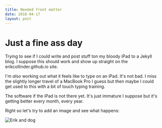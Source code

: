 ```yaml
---
title: Needed front matter
date: 2016-04-17
layout: post
---
```


# Just a fine ass day

Trying to see if I could write and post stuff ton my bloody iPad to a Jekyll blog. I suppose this should work and show up straight on the erikcollinder.github.io site.

I'm _also_ working out what it feels like to type on an iPad. It's not bad. I miss the slightly longer travel of a MacBook Pro I guess but then maybe I could get used to this with a bit of touch typing training. 

The software if the iPad is not there yet. It's just immature I suppose but it's getting better every month, every year. 

Right so let's try to add an image and see what happens: 

![Erik and dog](/images/erikanddog.jpeg)
